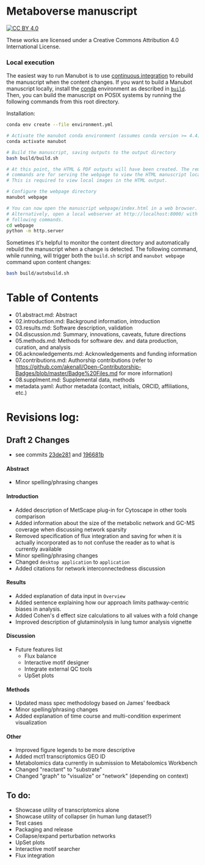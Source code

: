 # Metaboverse manuscript

[![CC BY 4.0][cc-by-shield]][cc-by]

These works are licensed under a Creative Commons Attribution 4.0 International License.

[cc-by]: http://creativecommons.org/licenses/by/4.0/
[cc-by-image]: https://i.creativecommons.org/l/by/4.0/88x31.png
[cc-by-shield]: https://img.shields.io/badge/License-CC%20BY%204.0-lightgrey.svg


### Local execution

The easiest way to run Manubot is to use [continuous integration](#continuous-integration) to rebuild the manuscript when the content changes.
If you want to build a Manubot manuscript locally, install the [conda](https://conda.io) environment as described in [`build`](build).
Then, you can build the manuscript on POSIX systems by running the following commands from this root directory.

Installation:
```sh
conda env create --file environment.yml
```

```sh
# Activate the manubot conda environment (assumes conda version >= 4.4)
conda activate manubot

# Build the manuscript, saving outputs to the output directory
bash build/build.sh

# At this point, the HTML & PDF outputs will have been created. The remaining
# commands are for serving the webpage to view the HTML manuscript locally.
# This is required to view local images in the HTML output.

# Configure the webpage directory
manubot webpage

# You can now open the manuscript webpage/index.html in a web browser.
# Alternatively, open a local webserver at http://localhost:8000/ with the
# following commands.
cd webpage
python -m http.server
```

Sometimes it's helpful to monitor the content directory and automatically rebuild the manuscript when a change is detected.
The following command, while running, will trigger both the `build.sh` script and `manubot webpage` command upon content changes:

```sh
bash build/autobuild.sh
```

# Table of Contents
- 01.abstract.md: Abstract
- 02.introduction.md: Background information, introduction
- 03.results.md: Software description, validation
- 04.discussion.md: Summary, innovations, caveats, future directions
- 05.methods.md: Methods for software dev. and data production, curation, and analysis
- 06.acknowledgements.md: Acknowledgements and funding information
- 07.contributions.md: Authorship contributions (refer to https://github.com/akenall/Open-Contributorship-Badges/blob/master/Badge%20Files.md for more information)
- 08.supplment.md: Supplemental data, methods
- metadata.yaml: Author metadata (contact, initials, ORCID, affiliations, etc.)

# Revisions log:
## Draft 2 Changes
- see commits [23de281](https://github.com/Metaboverse/manuscript/commit/23de281d80728d6f65838d705c7066e36516f6be) and [196681b](https://github.com/Metaboverse/manuscript/commit/196681bdb83bd0ebc3640eecb8503b78d17cc418)

#### Abstract
- Minor spelling/phrasing changes

#### Introduction
- Added description of MetScape plug-in for Cytoscape in other tools comparison
- Added information about the size of the metabolic network and GC-MS coverage when discussing network sparsity
- Removed specification of flux integration and saving for when it is actually incorporated as to not confuse the reader as to what is currently available
- Minor spelling/phrasing changes
- Changed `desktop application` to `application`
- Added citations for network interconnectedness discussion

#### Results
- Added explanation of data input in `Overview`
- Added sentence explaining how our approach limits pathway-centric biases in analysis.
- Added Cohen's d effect size calculations to all values with a fold change
- Improved description of glutaminolysis in lung tumor analysis vignette

#### Discussion
- Future features list
  - Flux balance
  - Interactive motif designer
  - Integrate external QC tools
  - UpSet plots


#### Methods
- Updated mass spec methodology based on James' feedback
- Minor spelling/phrasing changes
- Added explanation of time course and multi-condition experiment visualization

#### Other
- Improved figure legends to be more descriptive
- Added mct1 transcriptomics GEO ID
- Metabolomics data currently in submission to Metabolomics Workbench
- Changed "reactant" to "substrate"
- Changed "graph" to "visualize" or "network" (depending on context)

## To do:
- Showcase utility of transcriptomics alone
- Showcase utility of collapser (in human lung dataset?)
- Test cases
- Packaging and release
- Collapse/expand perturbation networks
- UpSet plots
- Interactive motif searcher
- Flux integration
